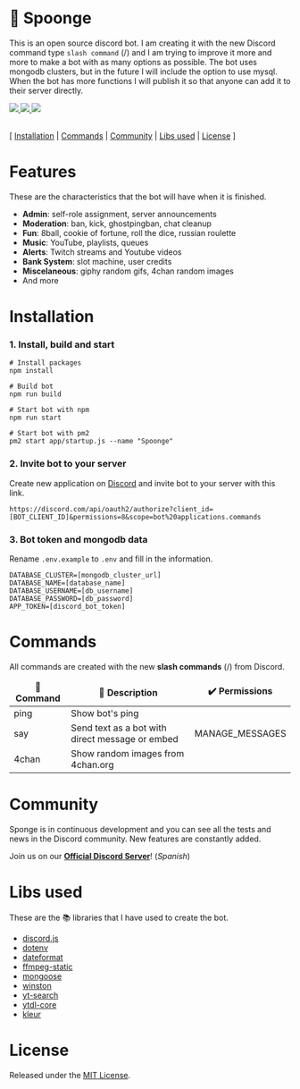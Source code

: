 # 🧽 Spoonge
This is an open source discord bot. I am creating it with the new Discord command type `slash command` (/) and I am trying to improve it more and more to make a bot with as many options as possible. The bot uses mongodb clusters, but in the future I will include the option to use mysql. When the bot has more functions I will publish it so that anyone can add it to their server directly.


<a href="https://discord.gg/KR25yRg">
  <img src="https://img.shields.io/discord/642006588206350346?color=404eed&label=Discord&logo=discord&logoColor=fff">
</a>

<a href="https://www.npmjs.com/package/discord.js">
  <img src="https://img.shields.io/badge/discord.js-v13.1.0-green.svg?logo=npm">
</a>

<a href="https://github.com/users/losdevpath/projects/2">
  <img src="https://img.shields.io/static/v1?label=&message=Spoonge Project&color=555c63&logo=github&logoColor=FFFFFF">
</a>
<br><br>
<p>
[
  <a href="#installation">Installation</a>
  |
  <a href="#commands">Commands</a>
  |
  <a href="#community">Community</a>
  |
  <a href="#libs-used">Libs used</a>
  |
  <a href="#license">License</a>
]
</p>

# Features
These are the characteristics that the bot will have when it is finished.
- **Admin**: self-role assignment, server announcements
- **Moderation**: ban, kick, ghostpingban, chat cleanup
- **Fun**: 8ball, cookie of fortune, roll the dice, russian roulette
- **Music**: YouTube, playlists, queues
- **Alerts**: Twitch streams and Youtube videos
- **Bank System**: slot machine, user credits
- **Miscelaneous**: giphy random gifs, 4chan random images
- And more


# Installation

### 1. Install, build and start

```shell
# Install packages
npm install

# Build bot
npm run build

# Start bot with npm
npm run start

# Start bot with pm2
pm2 start app/startup.js --name "Spoonge"
```

### 2. Invite bot to your server
Create new application on [Discord](https://discord.com/developers/applications) and invite bot to your server with this link.
```shell
https://discord.com/api/oauth2/authorize?client_id=[BOT_CLIENT_ID]&permissions=8&scope=bot%20applications.commands
```

### 3. Bot token and mongodb data
Rename `.env.example` to `.env` and fill in the information.
```shell
DATABASE_CLUSTER=[mongodb_cluster_url]
DATABASE_NAME=[database_name]
DATABASE_USERNAME=[db_username]
DATABASE_PASSWORD=[db_password]
APP_TOKEN=[discord_bot_token]
```

# Commands

All commands are created with the new **slash commands** (/) from Discord.

<table>
  <thead align="center">
    <tr>
      <td><b>📁 Command</b></td>
      <td><b>📄 Description</b></td>
      <td><b>✔️ Permissions</b></td>
    </tr>
  </thead>
  <tbody>
    <tr>
      <td>ping</td>
      <td>Show bot's ping</td>
      <td></td>
    </tr>
    <tr>
      <td>say</td>
      <td>Send text as a bot with direct message or embed</td>
      <td>MANAGE_MESSAGES</td>
    </tr>
    <tr>
      <td>4chan</td>
      <td>Show random images from 4chan.org</td>
      <td></td>
    </tr>
  </tbody>
</table>

# Community

Sponge is in continuous development and you can see all the tests and news in the Discord community. New features are constantly added.

Join us on our **[Official Discord Server](https://discord.gg/KR25yRg)**! (*Spanish*)

# Libs used

These are the 📚 libraries that I have used to create the bot.

- [discord.js](https://github.com/discordjs/discord.js)
- [dotenv](https://github.com/motdotla/dotenv)
- [dateformat](https://github.com/felixge/node-dateformat)
- [ffmpeg-static](https://github.com/eugeneware/ffmpeg-static)
- [mongoose](https://github.com/Automattic/mongoose)
- [winston](https://github.com/winstonjs/winston)
- [yt-search](https://github.com/talmobi/yt-search)
- [ytdl-core](https://github.com/fent/node-ytdl-core)
- [kleur](https://github.com/lukeed/kleur)

# License

Released under the [MIT License](https://github.com/losdevpath/spoonge/blob/main/LICENSE).